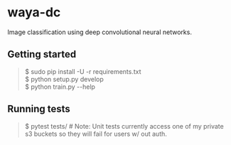 # waya-dc
Image classification using deep convolutional neural networks.

## Getting started
> $ sudo pip install -U -r requirements.txt  
> $ python setup.py develop  
> $ python train.py --help  

## Running tests
> $ pytest tests/  # Note: Unit tests currently access one of my private s3 buckets so they will fail for users w/ out auth.
